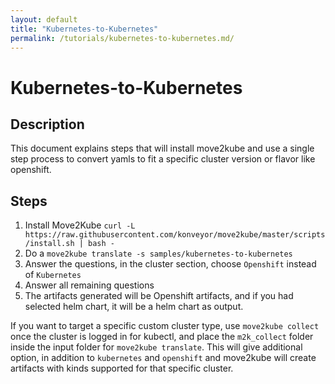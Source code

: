 ```yaml
---
layout: default
title: "Kubernetes-to-Kubernetes"
permalink: /tutorials/kubernetes-to-kubernetes.md/
---
```


# Kubernetes-to-Kubernetes

## Description

This document explains steps that will install move2kube and use a single step process to convert yamls to fit a specific cluster version or flavor like openshift.

## Steps

1. Install Move2Kube `curl -L https://raw.githubusercontent.com/konveyor/move2kube/master/scripts/install.sh | bash -`
1. Do a `move2kube translate -s samples/kubernetes-to-kubernetes`
1. Answer the questions, in the cluster section, choose `Openshift` instead of `Kubernetes`
1. Answer all remaining questions
1. The artifacts generated will be Openshift artifacts, and if you had selected helm chart, it will be a helm chart as output.

If you want to target a specific custom cluster type, use `move2kube collect` once the cluster is logged in for kubectl, and place the `m2k_collect` folder inside the input folder for `move2kube translate`. This will give additional option, in addition to `kubernetes` and `openshift` and move2kube will create artifacts with kinds supported for that specific cluster.
